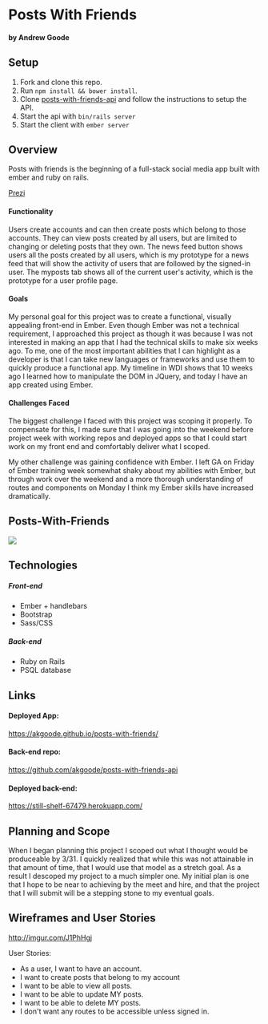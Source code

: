 # Posts With Friends

#### by Andrew Goode

## Setup

1.  Fork and clone this repo.
2.  Run `npm install && bower install`.
3.  Clone [posts-with-friends-api](https://github.com/akgoode/posts-with-friends-api) and follow the instructions to setup the API.
4.  Start the api with `bin/rails server`
5.  Start the client with `ember server`

## Overview

Posts with friends is the beginning of a full-stack social media app built with ember and ruby on rails.

<a href="https://prezi.com/embed/zvhns0uf5kgq/?bgcolor=ffffff&amp;lock_to_path=0&amp;autoplay=0&amp;autohide_ctrls=0&amp;landing_data=bHVZZmNaNDBIWnNjdEVENDRhZDFNZGNIUE43MHdLNWpsdFJLb2ZHanI5NlBFSFRGSlcxNVNEclJqYlJFelc5WnF3PT0&amp;landing_sign=CA9-tMGvpBJDMMHMKBshvuEWJ-mSLkYen_wVvURPmzg">Prezi</a>

#### Functionality

Users create accounts and can then create posts which belong to those accounts.  They can view posts created by all users, but are limited to changing or deleting posts that they own.  The news feed button shows users all the posts created by all users, which is my prototype for a news feed that will show the activity of users that are followed by the signed-in user.  The myposts tab shows all of the current user's activity, which is the prototype for a user profile page.

#### Goals

My personal goal for this project was to create a functional, visually appealing front-end in Ember.  Even though Ember was not a technical requirement, I approached this project as though it was because I was not interested in making an app that I had the technical skills to make six weeks ago.  To me, one of the most important abilities that I can highlight as a developer is that I can take new languages or frameworks and use them to quickly produce a functional app.  My timeline in WDI shows that 10 weeks ago I learned how to manipulate the DOM in JQuery, and today I have an app created using Ember.

#### Challenges Faced

The biggest challenge I faced with this project was scoping it properly.  To compensate for this, I made sure that I was going into the weekend before project week with working repos and deployed apps so that I could start work on my front end and comfortably deliver what I scoped.

My other challenge was gaining confidence with Ember.  I left GA on Friday of Ember training week somewhat shaky about my abilities with Ember, but through work over the weekend and a more thorough understanding of routes and components on Monday I think my Ember skills have increased dramatically.

## Posts-With-Friends
<img src="https://s3.amazonaws.com/akgoode/posts-with-friends.png">

## Technologies

##### Front-end
- Ember + handlebars
- Bootstrap
- Sass/CSS

##### Back-end
- Ruby on Rails
- PSQL database

## Links

#### Deployed App:
https://akgoode.github.io/posts-with-friends/
#### Back-end repo:
https://github.com/akgoode/posts-with-friends-api
#### Deployed back-end:
https://still-shelf-67479.herokuapp.com/

## Planning and Scope

When I began planning this project I scoped out what I thought would be produceable by 3/31.  I quickly realized that while this was not attainable in that amount of time, that I would use that model as a stretch goal.  As a result I descoped my project to a much simpler one.  My initial plan is one that I hope to be near to achieving by the meet and hire, and that the project that I will submit will be a stepping stone to my eventual goals.

## Wireframes and User Stories

http://imgur.com/J1PhHgj

User Stories:
- As a user, I want to have an account.
- I want to create posts that belong to my account
- I want to be able to view all posts.
- I want to be able to update MY posts.
- I want to be able to delete MY posts.
- I don't want any routes to be accessible unless signed in.
